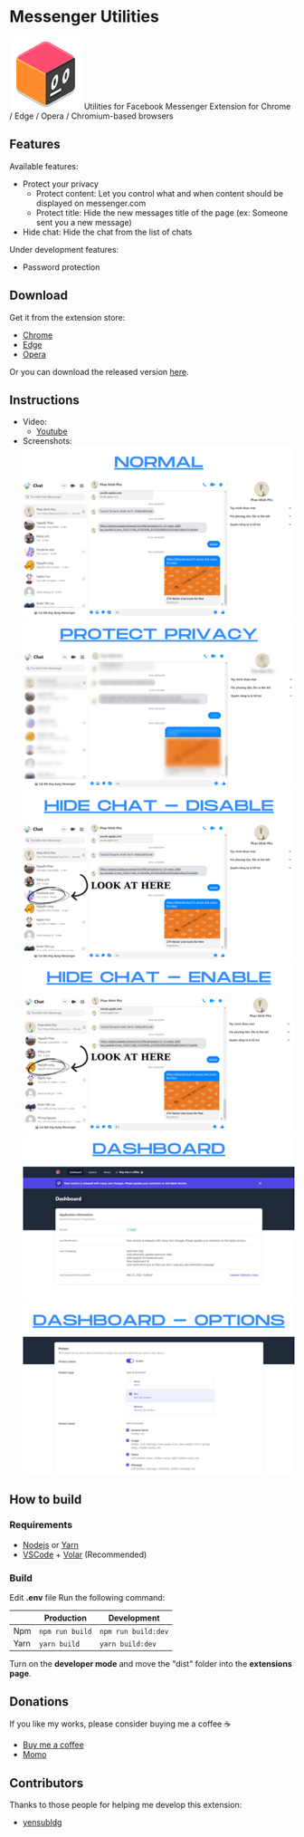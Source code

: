 # Messenger Utilities

![logo](public/icons/icon.png)
Utilities for Facebook Messenger
Extension for Chrome / Edge / Opera / Chromium-based browsers

## Features

Available features:

- Protect your privacy
  - Protect content: Let you control what and when content should be displayed on messenger.com
  - Protect title: Hide the new messages title of the page (ex: Someone sent you a new message)
- Hide chat: Hide the chat from the list of chats

Under development features:

- Password protection

## Download

Get it from the extension store:

- [Chrome](https://chrome.google.com/webstore/detail/messenger-utilities/hgjapmpobhggbolomlplijepenpbefld)
- [Edge](https://microsoftedge.microsoft.com/addons/detail/dikgifmgfijhmfapckmkbgldlljmihea)
- [Opera](https://addons.opera.com/en/extensions/details/messenger-utilities)

Or you can download the released version [here](https://github.com/Phu1237/extension-messenger-utilities/releases/latest).

## Instructions

- Video:
  - [Youtube](https://youtu.be/xYn46sTrNPI)
- Screenshots:
![screenshot](screenshots/1.png)
![screenshot](screenshots/2.png)
![screenshot](screenshots/3.png)
![screenshot](screenshots/4.png)
![screenshot](screenshots/5.png)
![screenshot](screenshots/6.png)


## How to build

### Requirements

- [Nodejs](https://nodejs.org/) or [Yarn](https://yarnpkg.com/)
- [VSCode](https://code.visualstudio.com/) + [Volar](https://marketplace.visualstudio.com/items?itemName=johnsoncodehk.volar) (Recommended)

### Build

Edit **.env** file
Run the following command:

| |Production|Development|
|-|-|-|
|Npm|`npm run build`|`npm run build:dev`
|Yarn|`yarn build`|`yarn build:dev`

Turn on the **developer mode** and move the "dist" folder into the **extensions page**.

## Donations

If you like my works, please consider buying me a coffee ☕

- [Buy me a coffee](https://www.buymeacoffee.com/Phu1237)
- [Momo](https://me.momo.vn/Phu1237)

## Contributors

Thanks to those people for helping me develop this extension:

- [yensubldg](https://github.com/yensubldg)
